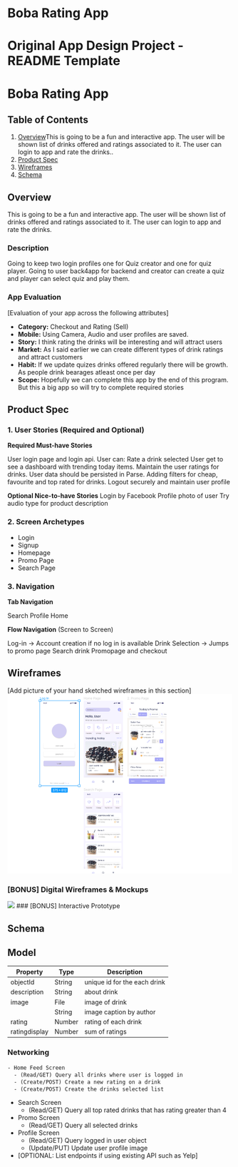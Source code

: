 # Boba Rating App
Original App Design Project - README Template
===

# Boba Rating App

## Table of Contents
1. [Overview](#Overview)This is going to be a fun and interactive app. The user will be shown list of drinks offered and ratings associated to it. The user can login to app and rate the drinks..
2. [Product Spec](#Product-Spec) 
3. [Wireframes](#Wireframes)
4. [Schema](#Schema)

## Overview
This is going to be a fun and interactive app. The user will be shown list of drinks offered and ratings associated to it. The user can login to app and rate the drinks.
### Description
Going to keep two login profiles one for Quiz creator and one for quiz player. Going to user back4app for backend and creator can create a quiz and player can select quiz and play them.


### App Evaluation
[Evaluation of your app across the following attributes]
- **Category:** Checkout and Rating (Sell)
- **Mobile:** Using Camera, Audio and user profiles are saved.
- **Story:** I think rating the drinks will be interesting and will attract users
- **Market:** As I said earlier we can create different types of drink ratings and attract customers
- **Habit:** If we update quizes drinks offered regularly there will be growth. As people drink bearages atleast once per day
- **Scope:** Hopefully we can complete this app by the end of this program. But this a big app so will try to complete required stories

## Product Spec

### 1. User Stories (Required and Optional)

**Required Must-have Stories**

User login page and login api.
User can: Rate a drink selected
User get to see a dashboard with trending today items.
Maintain the user ratings for drinks.
User data should be persisted in Parse.
Adding filters for cheap, favourite and top rated for drinks.
Logout securely and maintain user profile

**Optional Nice-to-have Stories**
Login by Facebook
Profile photo of user
Try audio type for product description


### 2. Screen Archetypes
* Login
* Signup
* Homepage
* Promo Page
* Search Page

### 3. Navigation

**Tab Navigation** 

Search
Profile
Home

**Flow Navigation** (Screen to Screen)

Log-in -> Account creation if no log in is available
Drink Selection -> Jumps to promo page
Search drink
Promopage and checkout

## Wireframes
[Add picture of your hand sketched wireframes in this section]
<img src="bodaapp.png" width=600>

### [BONUS] Digital Wireframes & Mockups
<img src="bobaapp.gif" width=600>
### [BONUS] Interactive Prototype


## Schema 
## Model

   | Property      | Type     | Description |
   | ------------- | -------- | ------------|
   | objectId      | String   | unique id for the each drink |
   | description       | String| about drink |
   | image         | File     | image of drink|
   |     | String   | image caption by author |
   | rating | Number   | rating of each drink |
   | ratingdisplay    | Number   | sum of ratings |
   

### Networking
    - Home Feed Screen
      - (Read/GET) Query all drinks where user is logged in
      - (Create/POST) Create a new rating on a drink
      - (Create/POST) Create the drinks selected list
   - Search Screen
      - (Read/GET) Query all top rated drinks that has rating greater than 4 
   - Promo Screen
      - (Read/GET) Query all selected drinks
   - Profile Screen
      - (Read/GET) Query logged in user object
      - (Update/PUT) Update user profile image
- [OPTIONAL: List endpoints if using existing API such as Yelp]
